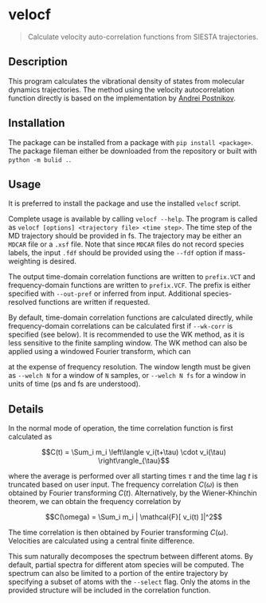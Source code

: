 # velocf

> Calculate velocity auto-correlation functions from SIESTA trajectories.

## Description

This program calculates the vibrational density of states from molecular dynamics trajectories.
The method using the velocity autocorrelation function directly is based on the implementation
by [Andrei Postnikov](https://www.home.uni-osnabrueck.de/apostnik/download.html).


## Installation

The package can be installed from a package with `pip install <package>`.
The package fileman either be downloaded from the repository or built with `python -m bulid .`.


## Usage

It is preferred to install the package and use the installed `velocf` script.

Complete usage is available by calling `velocf --help`. The program is called as
`velocf [options] <trajectory file> <time step>`.
The time step of the MD trajectory should be provided in fs. The trajectory may be either
an `MDCAR` file or a `.xsf` file.
Note that since `MDCAR` files do not record species labels, the input `.fdf` should be
provided using the `--fdf` option if mass-weighting is desired.

The output time-domain correlation functions are written to `prefix.VCT` and frequency-domain
functions are written to `prefix.VCF`.
The prefix is either specified  with `--out-pref` or inferred from input.
Additional species-resolved functions are written if requested.

By default, time-domain correlation functions are calculated directly, while frequency-domain
correlations can be calculated first if `--wk-corr` is specified (see below). It is recommended
to use the WK method, as it is less sensitive to the finite sampling window.
The WK method can also be applied using a windowed Fourier transform, which can

at the expense of frequency resolution.
The window length must be given as `--welch N` for a window of `N` samples, or `--welch N fs`
for a window in units of time (ps and fs are understood).


## Details

In the normal mode of operation, the time correlation function is first calculated as

$$C(t) = \Sum_i m_i \left\langle v_i(t+\tau) \cdot v_i(\tau) \right\rangle_{\tau}$$

where the average is performed over all starting times $\tau$ and the time lag $t$ is truncated
based on user input. The frequency correlation $C(\omega)$ is then obtained by Fourier
transforming $C(t)$. Alternatively, by the Wiener-Khinchin theorem, we can obtain the frequency
correlation by

$$C(\omega) = \Sum_i m_i | \mathcal{F}[ v_i(t) ]|^2$$

The time correlation is then obtained by Fourier transforming $C(\omega)$.
Velocities are calculated using a central finite difference.

This sum naturally decomposes the spectrum between different atoms.
By default, partial spectra for different atom species will be computed.
The spectrum can also be limited to a portion of the entire trajectory by specifying
a subset of atoms with the `--select` flag. Only the atoms in the provided structure will
be included in the correlation function.
